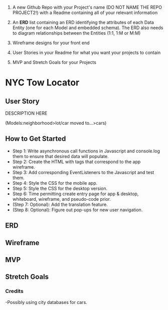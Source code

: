 1. A new Github Repo with your Project's name (DO NOT NAME THE REPO PROJECT2!) with a Readme containing all of your relevant information

2. An **ERD** list containing an ERD identifying the attributes of each Data Entity (one for each Model and embedded schema). The ERD also needs to diagram relationships between the Entities (1:1, 1:M or M:M)

3. Wireframe designs for your front end
 
4. User Stories in your Readme for what you want your projects to contain

5. MVP and Stretch Goals for your Projects

# NYC Tow Locator

## User Story

DESCRIPTION HERE

(Models:neighborhood>lot/car moved to...>cars)

## How to Get Started
- Step 1:  Write asynchronous call functions in Javascript and console.log them to ensure that desired data will populate. 
- Step 2: Create the HTML with tags that correspond to the app wireframe.
- Step 3: Add corresponding EventListeners to the Javascript and test them.
- Step 4: Style the CSS for the mobile app.
- Step 5: Style the CSS for the desktop version.
- Step 6: Time permitting create entry page for app & desktop, whiteboard, wireframe, and pseudo-code prior.
- (Step 7: Optional): Add the translation feature.
- (Step 8: Optional): Figure out pop-ups for new user navigation. 


## ERD


## Wireframe

## MVP
## Stretch Goals

### Credits
-Possibly using city databases for cars.

